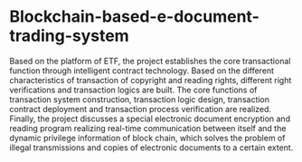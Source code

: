 # Blockchain-based-e-document-trading-system
Based on the platform of ETF, the project establishes the core transactional function through intelligent contract technology. Based on the different characteristics of transaction of copyright and reading rights, different right verifications and transaction logics are built. The core functions of transaction system construction, transaction logic design, transaction contract deployment and transaction process verification are realized. Finally, the project discusses a special electronic document encryption and reading program realizing real-time communication between itself and the dynamic privilege information of block chain, which solves the problem of illegal transmissions and copies of electronic documents to a certain extent.

